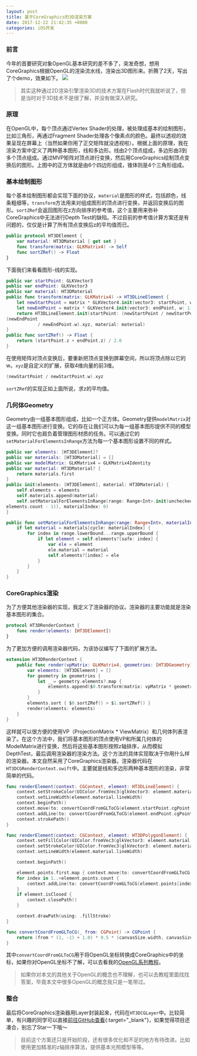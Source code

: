 ```yaml
---
layout: post
title: 基于CoreGraphics的3D渲染方案
date: 2017-12-22 21:42:35 +0800
categories: iOS开发
---
```


### 前言
今年的首要研究对象OpenGL基本研究的差不多了，突发奇想，想用CoreGraphics根据OpenGL的渲染流水线，渲染出3D图形来。折腾了2天，写出了个demo，效果如下。
![](http://upload-images.jianshu.io/upload_images/2949750-6dccdb7b425a517f.gif)
> 其实这种通过2D渲染引擎渲染3D的技术方案在Flash时代我就听说了，但是当时对于3D技术不是很了解，并没有做深入研究。

### 原理
在OpenGL中，每个顶点通过Vertex Shader的处理，被处理成基本的绘制图形，比如三角形，再通过Fragment Shader处理各个像素点的颜色。最终以透视的效果呈现在屏幕上（当然如果你用了正交矩阵就没透视啦）。根据上面的原理，我在渲染方案中定义了两种基本图形，线和多边形。线由2个顶点组成，多边形由3到多个顶点组成。通过MVP矩阵对顶点进行变换，然后用CoreGraphics绘制顶点变换后的图形。上图中的正方体就是由6个四边形组成，锥体则是4个三角形组成。

### 基本绘制图形
每个基本绘制图形都会实现下面的协议，`material`是图形的样式，包括颜色，线条粗细等，`transform`方法用来对组成图形的顶点进行变换，并返回变换后的图形。`sortZRef`会返回图形在z方向排序的参考值，这个主要用来弥补CoreGraphics中无法进行Depth Test的缺陷。不过目前的参考值计算方案还是有问题的，仅仅是计算了所有顶点变换后z的平均值而已。
```swift
public protocol HT3DElement {
    var material: HT3DMaterial { get set }
    func transform(matrix: GLKMatrix4) -> Self
    func sortZRef() -> Float
}
```
下面我们来看看图形-线的实现。
```swift
public var startPoint: GLKVector3
public var endPoint: GLKVector3
public var material: HT3DMaterial
public func transform(matrix: GLKMatrix4) -> HT3DLineElement {
    let newStartPoint = matrix * GLKVector4.init(vector3: startPoint, w: 1)
    let newEndPoint = matrix * GLKVector4.init(vector3: endPoint, w: 1)
    return HT3DLineElement.init(startPoint: (newStartPoint / newStartPoint.w).xyz, endPoint:
(newEndPoint
            / newEndPoint.w).xyz, material: material)
}
public func sortZRef() -> Float {
    return (startPoint.z + endPoint.z) / 2.0
}
```
在使用矩阵对顶点变换后，要重新把顶点变换到屏幕空间，所以将顶点除以它的w。`xyz`是自定义的扩展，获取4维向量的前3维。
```swift
(newStartPoint / newStartPoint.w).xyz
```
`sortZRef`的实现正如上面所说，求z的平均值。

### 几何体Geometry
Geometry由一组基本图形组成，比如一个正方体。Geometry提供`modelMatrix`对这一组基本图形进行变换。它的存在让我们可以为每一组基本图形提供不同的模型变换。同时它也肩负着管理图形材质的任务。可以通过它的`setMaterialForElementsInRange`方法为每一个基本图形设置不同的样式。
```swift
public var elements: [HT3DElement]?
public var materials: [HT3DMaterial] = []
public var modelMatrix: GLKMatrix4 = GLKMatrix4Identity
public var material: HT3DMaterial? {
    return materials.first
}
public init(elements: [HT3DElement], material: HT3DMaterial) {
    self.elements = elements
    self.materials.append(material)
    self.setMaterialForElementsInRange(range: Range<Int>.init(uncheckedBounds: (0,
elements.count - 1)), materialIndex: 0)
}

public func setMaterialForElementsInRange(range: Range<Int>, materialIndex: Int) {
    if let material = materials[cycle: materialIndex] {
        for index in range.lowerBound...range.upperBound {
            if let element = self.elements?[safe: index] {
                var ele = element
                ele.material = material
                self.elements?[index] = ele
            }
        }
    }
}
```

### CoreGraphics渲染
为了方便其他渲染器的实现，我定义了渲染器的协议。渲染器的主要功能就是渲染基本图形的集合。
```swift
protocol HT3DRenderContext {
    func render(elements: [HT3DElement])
}
```
为了更加方便的调用渲染器代码，为该协议编写了下面的扩展方法。
```swift
extension HT3DRenderContext {
    public func render(vpMatrix: GLKMatrix4, geometries: [HT3DGeometry]) {
        var elements: [HT3DElement] = []
        for geometry in geometries {
            let _ = geometry.elements?.map {
                elements.append($0.transform(matrix: vpMatrix * geometry.modelMatrix))
            }
        }
        elements.sort { $0.sortZRef() > $1.sortZRef() }
        render(elements: elements)
    }
}
```
这样就可以很方便的使用VP（ProjectionMatrix * ViewMatrix）和几何体列表渲染了。在这个方法中，我们将基本图形的顶点使用VP和所属几何体的ModelMatrix进行变换，然后将这些基本图形按照z轴排序，从而模拟DepthTest，最后调用渲染器的渲染方法。这个方法的具体实现取决于你用什么样的渲染器。本文自然采用了CoreGraphics渲染器。渲染器代码在`HT3DCGRenderContext.swift`中。主要就是线和多边形两种基本图形的渲染，非常简单的代码。
```swift
func renderElement(context: CGContext, element: HT3DLineElement) {
    context.setStrokeColor(UIColor.fromVec3(glkVector3: element.material.lineColor).cgColor)
    context.setLineWidth(element.material.lineWidth)
    context.beginPath()
    context.move(to: convertCoordFromGLToCG(element.startPoint.cgPoint()))
    context.addLine(to: convertCoordFromGLToCG(element.endPoint.cgPoint()))
    context.strokePath()
}

func renderElement(context: CGContext, element: HT3DPolygonElement) {
    context.setFillColor(UIColor.fromVec3(glkVector3: element.material.diffuse).cgColor)
    context.setStrokeColor(UIColor.fromVec3(glkVector3: element.material.lineColor).cgColor)
    context.setLineWidth(element.material.lineWidth)

    context.beginPath()

    element.points.first.map { context.move(to: convertCoordFromGLToCG($0.cgPoint())) }
    for index in 1..<element.points.count {
        context.addLine(to: convertCoordFromGLToCG(element.points[index].cgPoint()))
    }
    if element.isClosed {
        context.closePath()
    }

    context.drawPath(using: .fillStroke)
}

func convertCoordFromGLToCG(_ from: CGPoint) -> CGPoint {
    return (from * (1, -1) + 1.0) * 0.5 * (canvasSize.width, canvasSize.height)
}
```
其中`convertCoordFromGLToCG`用于将OpenGL坐标转换成CoreGraphics中的坐标，如果你对OpenGL坐标不了解，可以去看我的[OpenGL系列教程](http://www.gltech.win/categories/%E5%AD%A6%E4%B9%A0OpenGLES%E7%B3%BB%E5%88%97%E6%96%87%E7%AB%A0.html)。

> 如果你对本文的其他关于OpenGL的概念也不理解，也可以去教程里面找找答案，毕竟本文中很多OpenGL的概念我只是一笔带过。

### 整合
最后将CoreGraphics渲染器用Layer封装起来，代码在`HT3DCGLayer`中。比较简单，有兴趣的同学可以直接[前往GitHub查看](https://github.com/SquarePants1991/HT3DLayer){:target="_blank"}，如果觉得项目还凑合，别忘了Star一下哦～

> 目前这个方案还只是开始阶段，还有很多优化和不足的地方有待改进。比如使用更加精准的z轴排序算法，提供基本光照模型等等。